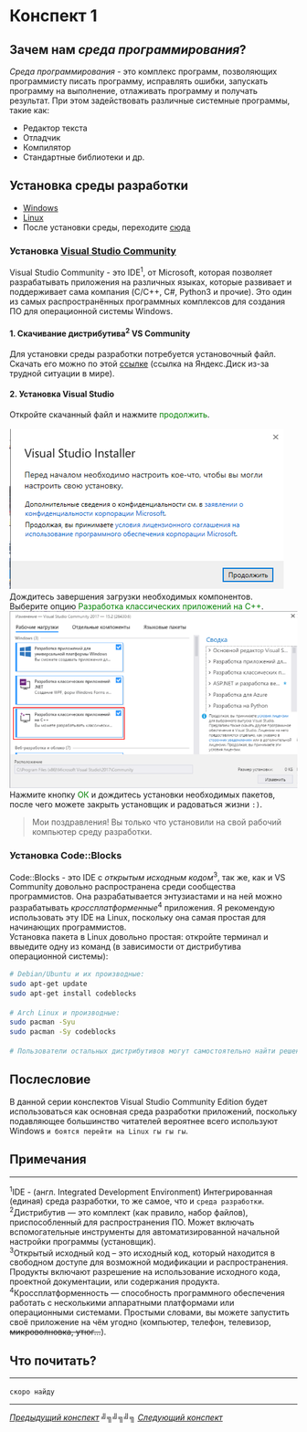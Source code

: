 # Конспект 1

## Зачем нам _среда программирования_?

<i>Среда программирования</i> - это комплекс программ, позволяющих программисту писать программу, исправлять ошибки, запускать программу на выполнение, отлаживать программу и получать результат. При этом задействовать различные системные программы, такие как:

- Редактор текста
- Отладчик
- Компилятор
- Стандартные библиотеки и др.

## Установка среды разработки

- [Windows](#установка-visual-studio)
- [Linux](#установка-codeblocks)
- После установки среды, переходите [сюда](#послесловие)

### Установка [Visual Studio Community](https://visualstudio.microsoft.com/ru/vs/community/)

Visual Studio Community - это IDE<sup>1</sup>, от Microsoft, которая позволяет разрабатывать приложения на различных языках, которые развивает и поддерживает сама компания (C/C++, C#, Python3 и прочие). Это один из самых распространённых программных комплексов для создания ПО для операционной системы Windows.<br>

#### 1. Скачивание дистрибутива<sup>2</sup> VS Community

Для установки среды разработки потребуется установочный файл. Скачать его можно по этой [ссылке](https://disk.yandex.ru/d/jVauj6_ciDlPsw) (ссылка на Яндекс.Диск из-за трудной ситуации в мире).

#### 2. Установка Visual Studio

Откройте скачанный файл и нажмите <span style="color:green">продолжить</span>.<br><br>
![Image of VSIWelcome](../assets/VSIWelcome.png)<br>
Дождитесь завершения загрузки необходимых компонентов.<br>
Выберите опцию <span style="color: green">Разработка классических приложений на C++</span>.
![Image VSIMain](../assets/VSIMain.png)
<br>
Нажмите кнопку <span style="color: green">ОК</span> и дождитесь установки необходимых пакетов, после чего можете закрыть установщик и радоваться жизни `:)`.<br>

> Мои поздравления! Вы только что установили на свой рабочий компьютер среду разработки.

### Установка Code::Blocks

Code::Blocks - это IDE с _открытым исходным кодом_<sup>3</sup>, так же, как и VS Community довольно распространена среди сообщества программистов. Она разрабатывается энтузиастами и на ней можно разрабатывать _кроссплатформенные_<sup>4</sup> приложения. Я рекомендую использовать эту IDE на Linux, поскольку она самая простая для начинающих программистов.<br>
Установка пакета в Linux довольно простая: откройте терминал и ввыедите одну из команд (в зависимости от дистрибутива операционной системы):

```sh
# Debian/Ubuntu и их производные:
sudo apt-get update
sudo apt-get install codeblocks

# Arch Linux и производные:
sudo pacman -Syu
sudo pacman -Sy codeblocks

# Пользователи остальных дистрибутивов могут самостоятельно найти решение в Интернете, поскольку если я начну описывать каждый отдельный случай, то просто не закончу этот конспект :)
```

## Послесловие

В данной серии конспектов Visual Studio Community Edition будет использоваться как основная среда разработки приложений, поскольку подавляющее большинство читателей вероятнее всего используют Windows `и боятся перейти на Linux гы гы гы`.

## Примечания

---

<sup>1</sup>IDE - (англ. Integrated Development Environment) Интегрированная (единая) среда разработки, то же самое, что и `среда разработки`.<br>
<sup>2</sup>Дистрибутив — это комплект (как правило, набор файлов), приспособленный для распространения ПО. Может включать вспомогательные инструменты для автоматизированной начальной настройки программы (установщик).<br>
<sup>3</sup>Открытый исходный код – это исходный код, который находится в свободном доступе для возможной модификации и распространения. Продукты включают разрешение на использование исходного кода, проектной документации, или содержания продукта.
<sup>4</sup>Кроссплатформенность — способность программного обеспечения работать с несколькими аппаратными платформами или операционными системами. Простыми словами, вы можете запустить своё приложение на чём угодно (компьютер, телефон, телевизор, ~~микроволновка, утюг...~~).

## Что почитать?

---

`скоро найду`

---

[<u>_Предыдущий конспект_</u>](/summaries/summary0.md) ╝╗╝╗╝╗ [<u>_Следующий конспект_</u>](/summaries/summary2.md)
